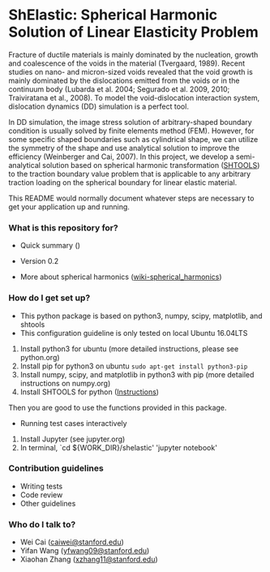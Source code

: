 # ShElastic: Spherical Harmonic Solution of Linear Elasticity Problem #

Fracture of ductile materials is mainly dominated by the nucleation, growth and coalescence of the voids in the material (Tvergaard, 1989). Recent studies on nano- and micron-sized voids revealed that the void growth is mainly dominated by the dislocations emitted from the voids or in the continuum body (Lubarda et al. 2004; Segurado et al. 2009, 2010; Traiviratana et al., 2008). To model the void-dislocation interaction system, dislocation dynamics (DD) simulation is a perfect tool. 

In DD simulation, the image stress solution of arbitrary-shaped boundary condition is usually solved by finite elements method (FEM). However, for some specific shaped boundaries such as cylindrical shape, we can utilize the symmetry of the shape and use analytical solution to improve the efficiency (Weinberger and Cai, 2007). In this project, we develop a semi-analytical solution based on spherical harmonic transformation ([SHTOOLS](https://shtools.oca.eu/shtools/)) to the traction boundary value problem that is applicable to any arbitrary traction loading on the spherical boundary for linear elastic material.

This README would normally document whatever steps are necessary to get your application up and running.

### What is this repository for? ###

* Quick summary ()


* Version 0.2
* More about spherical harmonics ([wiki-spherical\_harmonics](https://en.wikipedia.org/wiki/Spherical_harmonics))

### How do I get set up? ###

* This python package is based on python3, numpy, scipy, matplotlib, and shtools
* This configuration guideline is only tested on local Ubuntu 16.04LTS

1. Install python3 for ubuntu (more detailed instructions, please see python.org)
2. Install pip for python3 on ubuntu
    `sudo apt-get install python3-pip`
3. Install numpy, scipy, and matplotlib in python3 with pip (more detailed instructions on numpy.org)
4. Install SHTOOLS for python ([Instructions](https://shtools.oca.eu/shtools/www/install.html))

Then you are good to use the functions provided in this package.

* Running test cases interactively

1. Install Jupyter (see jupyter.org)
2. In terminal, 
    `cd ${WORK_DIR}/shelastic'
    'jupyter notebook'

### Contribution guidelines ###

* Writing tests
* Code review
* Other guidelines

### Who do I talk to? ###

* Wei Cai (caiwei@stanford.edu)
* Yifan Wang (yfwang09@stanford.edu)
* Xiaohan Zhang (xzhang11@stanford.edu)
